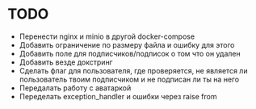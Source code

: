 <h1>TODO</h1>

- Перенести nginx и minio в другой docker-compose
- Добавить ограничение по размеру файла и ошибку для этого
- Добавить поле для подписчиков/подписок о том что он удален
- Добавить везде докстринг
- Сделать флаг для пользователя,
где проверяется, не является ли пользователь твоим подписчиком и не подписан ли ты на него
- Передалать работу с аватаркой
- Переделать exception_handler и ошибки через raise from

